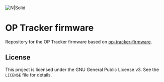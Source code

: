 ![N|Solid](https://arribada.org/wp-content/uploads/2022/01/arribada_web_logo_g.svg)
# OP Tracker firmware

Repository for the OP Tracker firmware based on [op-tracker-firmware](https://github.com/arribada/op-tracker-firmware).

## License

This project is licensed under the GNU General Public License v3. See the `LICENSE` file for details.
